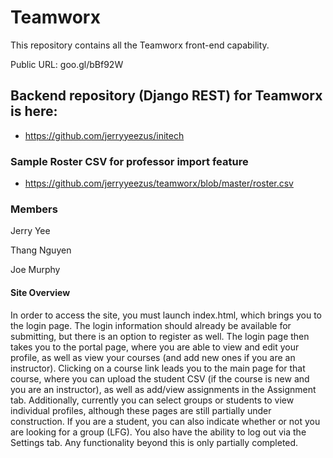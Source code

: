 # Teamworx
This repository contains all the Teamworx front-end capability.

Public URL: goo.gl/bBf92W

## Backend repository (Django REST) for Teamworx is here:
  - https://github.com/jerryyeezus/initech

### Sample Roster CSV for professor import feature
  - https://github.com/jerryyeezus/teamworx/blob/master/roster.csv
  
### Members

Jerry Yee

Thang Nguyen

Joe Murphy

#### Site Overview

In order to access the site, you must launch index.html, which brings you to the login page. The login information should already be available
for submitting, but there is an option to register as well. The login page then takes you to the portal page, where you are able to view
and edit your profile, as well as view your courses (and add new ones if you are an instructor). Clicking on a course link leads you
to the main page for that course, where you can upload the student CSV (if the course is new and you are an instructor), as well as add/view
assignments in the Assignment tab. Additionally, currently you can select groups or students to view individual profiles, although these pages are
still partially under construction. If you are a student, you can also indicate whether or not you are looking for a group (LFG).
You also have the ability to log out via the Settings tab. Any functionality beyond this is only partially completed.
